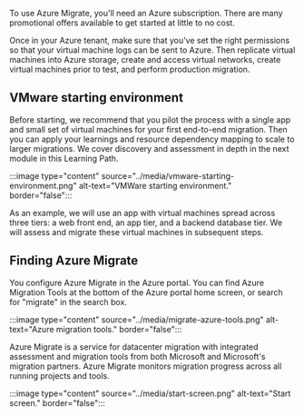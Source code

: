 To use Azure Migrate, you'll need an Azure subscription. There are many promotional offers available to get started at little to no cost.

Once in your Azure tenant, make sure that you've set the right permissions so that your virtual machine logs can be sent to Azure. Then replicate virtual machines into Azure storage, create and access virtual networks, create virtual machines prior to test, and perform production migration.

## VMware starting environment

Before starting, we recommend that you pilot the process with a single app and small set of virtual machines for your first end-to-end migration. Then you can apply your learnings and resource dependency mapping to scale to larger migrations. We cover discovery and assessment in depth in the next module in this Learning Path.

:::image type="content" source="../media/vmware-starting-environment.png" alt-text="VMWare starting environment." border="false":::

As an example, we will use an app with virtual machines spread across three tiers: a web front end, an app tier, and a backend database tier. We will assess and migrate these virtual machines in subsequent steps.

## Finding Azure Migrate

You configure Azure Migrate in the Azure portal. You can find Azure Migration Tools at the bottom of the Azure portal home screen, or search for "migrate" in the search box.

:::image type="content" source="../media/migrate-azure-tools.png" alt-text="Azure migration tools." border="false":::

Azure Migrate is a service for datacenter migration with integrated assessment and migration tools from both Microsoft and Microsoft's migration partners. Azure Migrate monitors migration progress across all running projects and tools.

:::image type="content" source="../media/start-screen.png" alt-text="Start screen." border="false":::
